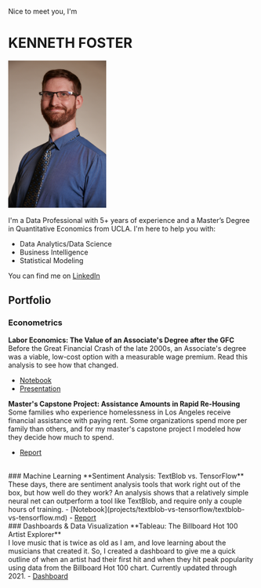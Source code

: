 Nice to meet you, I'm 
# KENNETH FOSTER
<img src="files/headshot.jpg" width=200 height=300>

I'm a Data Professional with 5+ years of experience and a Master’s Degree in Quantitative Economics from UCLA. I'm here to help you with:
- Data Analytics/Data Science
- Business Intelligence
- Statistical Modeling

You can find me on [LinkedIn](https://www.linkedin.com/in/kennethbfoster/)

## Portfolio
### Econometrics
**Labor Economics: The Value of an Associate's Degree after the GFC**<br>
Before the Great Financial Crash of the late 2000s, an Associate's degree was a viable, low-cost option with a measurable wage premium. Read this analysis to see how that changed.
- [Notebook](projects/assoc-degree/assoc-degree.md)
- <a href="files/Change in the Value of the Associate's Degree - Presentation.pdf" download>Presentation</a>

**Master's Capstone Project: Assistance Amounts in Rapid Re-Housing**<br>
Some families who experience homelessness in Los Angeles receive financial assistance with paying rent. Some organizations spend more per family than others, and for my master's capstone project I modeled how they decide how much to spend.
- <a href="files/Master's Capstone - Rental Assistance Amounts in Rapid Re-Housing.pdf" download>Report</a> 

<br>
### Machine Learning
**Sentiment Analysis: TextBlob vs. TensorFlow**<br>
These days, there are sentiment analysis tools that work right out of the box, but how well do they work? An analysis shows that a relatively simple neural net can outperform a tool like TextBlob, and require only a couple hours of training.
- [Notebook](projects/textblob-vs-tensorflow/textblob-vs-tensorflow.md)
- <a href="projects/textblob-vs-tensorflow/Textblob vs TensorFlow.pdf" download>Report</a>

<br>
### Dashboards & Data Visualization
**Tableau: The Billboard Hot 100 Artist Explorer**<br>
I love music that is twice as old as I am, and love learning about the musicians that created it. So, I created a dashboard to give me a quick outline of when an artist had their first hit and when they hit peak popularity using data from the Billboard Hot 100 chart. Currently updated through 2021.
- <a href="projects/billboard-dash/billboard-dash.html">Dashboard</a>


<!--
### Independent
**NCES Data Repository**<br>
The National Center for Education Statistics publishes a wealth of data on education each year, but the tables are nowhere near as convenient or accessible as say, the Census Bureau API. I created a convenient, tabular repository on [Kaggle](https://www.kaggle.com/datasets/kfoster150/avg-cost-of-undergrad-college-by-state) on the average cost of college.

**MemeToaster**<br>
This is a [Discord bot](https://github.com/ken-foster/MemeToaster#readme) project I started learn about application programming and web hosting. I also wanted to create something entertaining I could use to bring together my long-distance friends

  

## PROFESSIONAL EXPERIENCE
### Starz Entertainment
I was Senior Data Analyst for the Direct-To-Consumer presence of **Starz**, a subsidiary of Lionsgate at the time. My day to day included...
- Supporting operationalized A/B testing with our product development team. I acted as the main point-of-contact for traffic projections, data QA, and in-depth interpretation of experiment results. 
- Using experiment design, statistical modeling, and machine learning to parse out how different nudges, like autoplay or the images we used as key art, affected user behavior
- Programming automated data pipelines to deliver real time insights to stakeholders through intuitive dashboards, using SQL, Python & Matillion on the backend and Tableau on the user side.
  
### Southern California Edison
While studying for my Master's degree, I interned with the Audit Analytics team at **Southern California Edison**, a public utility company serving 15 million customers. There, I…
- Revamped methods to detect trends in payments to outside vendors
- Piloted automated process in Python for near-duplicate detection in invoice documentation, allowing for higher throughput in auditing and alleviating need for custom data parsing
- Presented process results to direct supervisor and VP of Risk Management, concisely summarizing image and text processing methods, emphasizing effectiveness and efficiency

### People Assisting The Homeless
Before returning to school, I was a data specialist for **People Assisting the Homeless**, a homeless services agency in Los Angeles. While I was there, I...
- Ensured data we sent to the city of Los Angeles and to the federal Housing and Urban Development office was accurate, so that policy-makers and stakeholders can make sound decisions.
- Developed my skills in data programming with Python, SQL, and R, to gain better insights into agency spending and client outcome trends.
- Lead a team of associates for all data reporting and accuracy projects. Examples include ad-hoc report requests, compliance audits, and archive management.

### Other
I’ve got a pretty interesting and diverse background outside of my work as an analyst. Ask me about my time with…
- **The Milken Institute**, an internship where I helped put on their 2021 Global Conference.
- **The U.S. Census Bureau**, where I was an enumerator for the 2020 Census. I joined because I wanted to learn, at the most elemental level, how data essential to policy decisions is gathered
- **Knott’s Berry Farm**, the Southern California theme park. I worked through my undergrad as a technician for their live shows. I love live music, so this was a fun way to pay for college.
-->
